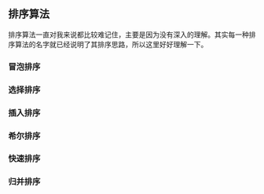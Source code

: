## 排序算法
排序算法一直对我来说都比较难记住，主要是因为没有深入的理解。其实每一种排序算法的名字就已经说明了其排序思路，所以这里好好理解一下。
### 冒泡排序


### 选择排序

### 插入排序

### 希尔排序

### 快速排序

### 归并排序

